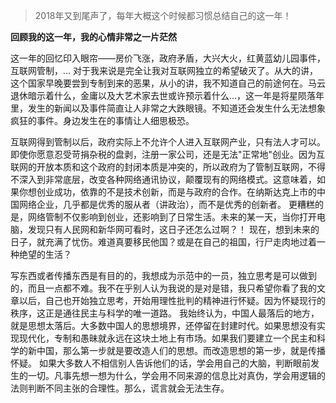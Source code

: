 

> 2018年又到尾声了，每年大概这个时候都习惯总结自己的这一年！

**回顾我的这一年，我的心情非常之一片茫然**

这一年的回忆印入眼帘——房价飞涨，政府矛盾，大兴大火，红黄蓝幼儿园事件，互联网管制，... 对于我来说是完全让我对互联网独立的希望破灭了。从大的讲，这个国家早晚要尝到专制到来的恶果，从小的讲，我不知道自己的前途何在。马云退休暗示着什么，金庸以及大艺术家去世或许预示着什么...，这一年是将星陨落年里，发生的新闻以及事件简直让人非常之大跌眼镜。不知道还会发生什么无法想象疯狂的事件。身边发生在的事情让人细思极恐。

互联网得到管制以后，政府实际上不允许个人进入互联网产业，只有法人才可以。即使你愿意忍受苛捐杂税的盘剥，注册一家公司，还是无法"正常地"创业。因为互联网的开放本质和这个政府的封闭本质是冲突的，所以政府为了管制互联网，不得不深入到非常底层，改变各种网络通讯协议，颠覆现有的网络模式。这意味着，如果你想创业成功，依靠的不是技术创新，而是与政府的合作。在纳斯达克上市的中国网络企业，几乎都是优秀的服从者（讲政治），而不是优秀的创新者。
更糟糕的是，网络管制不仅影响到创业，还影响到了日常生活。未来的某一天，当你打开电脑，发现只有人民网和新华网可看时，这日子还怎么过啊？！
现在，想到未来的日子，就充满了忧伤。难道真要移民他国？或是在自己的祖国，行尸走肉地过着一种绝望的生活？

写东西或者传播东西是有目的的，我想成为示范中的一员，独立思考是可以做到的，而且一点都不难。我不在乎别人认为我说的是对是错，我只希望你看了我的文章以后，自己也开始独立思考，开始用理性批判的精神进行怀疑。因为怀疑现行的秩序，这正是通往民主与科学的唯一道路。
我始终认为，中国人最落后的地方，就是思想太落后。大多数中国人的思想境界，还停留在封建时代。如果思想没有实现现代化，专制和愚昧就永远在这块土地上有市场。如果我们要建立一个民主和科学的新中国，那么第一步就是要改造人们的思想。而改造思想的第一步，就是传播怀疑。
如果大多数人不相信别人告诉他们的话，学会用自己的大脑，判断眼前发生的一切。凡事先想一想为什么，学会用不同来源的信息比对真伪，学会用逻辑的法则判断不同主张的合理性。那么，谎言就会无法生存。

